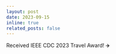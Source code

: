 ```yaml
---
layout: post
date: 2023-09-15
inline: true
related_posts: false
---
```


Received IEEE CDC 2023 Travel Award! :airplane:
